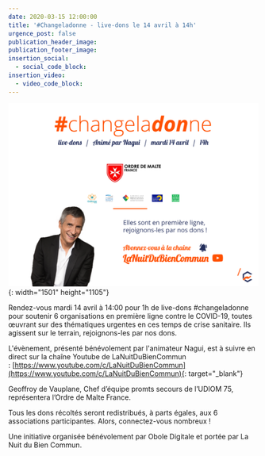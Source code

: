 ```yaml
---
date: 2020-03-15 12:00:00
title: '#Changeladonne - live-dons le 14 avril à 14h'
urgence_post: false
publication_header_image:
publication_footer_image:
insertion_social:
  - social_code_block:
insertion_video:
  - video_code_block:
---
```


![](/uploads/changeladonne-odm.png){: width="1501" height="1105"}

Rendez-vous mardi 14 avril &agrave; 14:00 pour 1h de live-dons \#changeladonne pour soutenir 6 organisations en premi&egrave;re ligne contre le COVID-19, toutes œuvrant sur des th&eacute;matiques urgentes en ces temps de crise sanitaire. Ils agissent sur le terrain, rejoignons-les par nos dons.

L'&eacute;v&egrave;nement, pr&eacute;sent&eacute; b&eacute;n&eacute;volement par l'animateur Nagui, est &agrave; suivre en direct sur la cha&icirc;ne Youtube de LaNuitDuBienCommun :&nbsp;[https://www.youtube.com/c/LaNuitDuBienCommun](https://www.youtube.com/c/LaNuitDuBienCommun){: target="_blank"}

Geoffroy de Vauplane, Chef d’&eacute;quipe promts secours de l’UDIOM 75, repr&eacute;sentera l’Ordre de Malte France.

Tous les dons r&eacute;colt&eacute;s seront redistribu&eacute;s, &agrave; parts &eacute;gales, aux 6 associations participantes. Alors, connectez-vous nombreux \!

Une initiative organis&eacute;e b&eacute;n&eacute;volement par Obole Digitale et port&eacute;e par La Nuit du Bien Commun.
